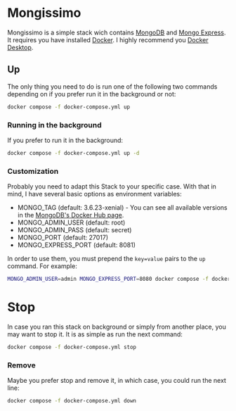 # Mongissimo

Mongissimo is a simple stack wich contains [MongoDB](https://www.mongodb.com) and [Mongo Express](https://github.com/mongo-express/mongo-express). It requires you have installed [Docker](https://www.docker.com). I highly recommend you [Docker Desktop](https://www.docker.com/products/docker-desktop).

## Up

The only thing you need to do is run one of the following two commands depending on if you prefer run it in the background or not:

```sh
docker compose -f docker-compose.yml up
```

### Running in the background
If you prefer to run it in the background:

```sh
docker compose -f docker-compose.yml up -d
```

### Customization

Probably you need to adapt this Stack to your specific case. With that in mind, I have several basic options as environment variables:

- MONGO_TAG (default: 3.6.23-xenial) - You can see all available versions in the [MongoDB's Docker Hub page](https://hub.docker.com/_/mongo).
- MONGO_ADMIN_USER (default: root)
- MONGO_ADMIN_PASS (default: secret)
- MONGO_PORT (default: 27017)
- MONGO_EXPRESS_PORT (default: 8081)

In order to use them, you must prepend the `key=value` pairs to the `up` command. For example:

```sh
MONGO_ADMIN_USER=admin MONGO_EXPRESS_PORT=8080 docker compose -f docker-compose.yml up -d
```

# Stop

In case you ran this stack on background or simply from another place, you may want to stop it. It is as simple as run the next command:

```sh
docker compose -f docker-compose.yml stop
```

### Remove

Maybe you prefer stop and remove it, in which case, you could run the next line:

```sh
docker compose -f docker-compose.yml down
```
